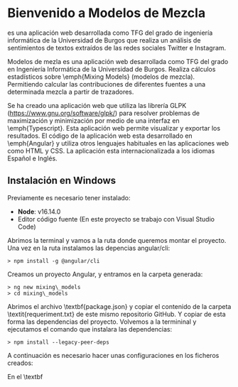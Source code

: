 # Bienvenido a Modelos de Mezcla

es una aplicación web desarrollada como TFG del grado de ingeniería informática de la Universidad de Burgos que realiza un análisis de sentimientos de textos extraídos de las redes sociales Twitter e Instagram.

Modelos de mezla es una aplicación web desarrollada como TFG del grado en Ingeniería Informática de la Universidad de Burgos. Realiza cálculos estadísticos sobre \emph{Mixing Models} (modelos de mezcla). Permitiendo calcular las contribuciones de diferentes fuentes a una determinada mezcla a partir de trazadores.

Se ha creado una aplicación web que utiliza las librería GLPK (https://www.gnu.org/software/glpk/) para resolver problemas de maximización y minimización por medio de una interfaz en \emph{Typescript}. Esta aplicación web permite visualizar y exportar los resultados. El código de la aplicación web esta desarrollado en \emph{Angular} y utiliza otros lenguajes habituales en las aplicaciones web como HTML y CSS. La aplicación esta internacionalizada a los idiomas Español e Inglés.


## Instalación en Windows

Previamente es necesario tener instalado:

* **Node**: v16.14.0
* Editor código fuente (En este proyecto se trabajo con Visual Studio Code)

Abrimos la terminal y vamos a la ruta donde queremos montar el proyecto. Una vez en la ruta instalamos las depencias angular/cli:

```
> npm install -g @angular/cli
```

Creamos un proyecto Angular, y entramos en la carpeta generada:

```
> ng new mixing\_models
> cd mixing\_models
```

Abrimos el archivo \textbf{package.json} y copiar el contenido de la carpeta \textit{requeriment.txt} de este mismo repositorio GitHub. Y copiar de esta forma las dependencias del proyecto. Volvemos a la termininal y ejecutamos el comando que instalara las dependencias:

```
> npm install --legacy-peer-deps
```

A continuación es necesario hacer unas configuraciones en los ficheros creados:

En el \textbf
